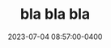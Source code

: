 ---
layout: post
title: bla bla bla
date: 2023-07-04 08:57:00-0400
description: a test
categories: bla
giscus_comments: true
related_posts: false
---
